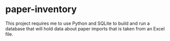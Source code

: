 # paper-inventory
This project requires me to use Python and SQLite to build and run a database that will hold data about paper imports that is taken from an Excel file.
